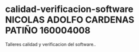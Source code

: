 # calidad-verificacion-software NICOLAS ADOLFO CARDENAS PATIÑO 160004008
Talleres calidad y verificacion del software..

